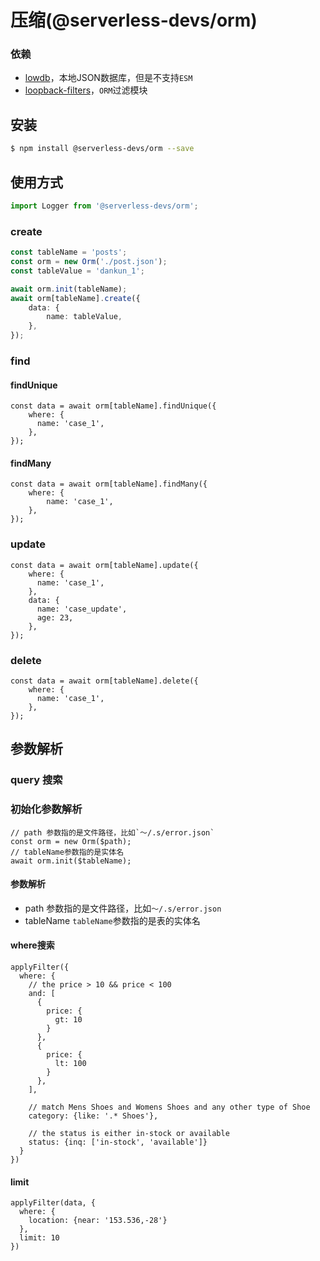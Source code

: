 # 压缩(@serverless-devs/orm)
### 依赖
- [lowdb](https://github.com/typicode/lowdb)，本地JSON数据库，但是不支持`ESM`
- [loopback-filters](https://github.com/strongloop/loopback-filters)，`ORM`过滤模块

## 安装

```bash
$ npm install @serverless-devs/orm --save
```

## 使用方式

```ts
import Logger from '@serverless-devs/orm';

```
### create
```ts
const tableName = 'posts';
const orm = new Orm('./post.json');
const tableValue = 'dankun_1';

await orm.init(tableName);
await orm[tableName].create({
    data: {
        name: tableValue,
    },
});
```

### find
#### findUnique
```
const data = await orm[tableName].findUnique({
    where: {
      name: 'case_1',
    },
});
```
#### findMany
```
const data = await orm[tableName].findMany({
    where: {
        name: 'case_1',
    },
});
```
### update
```
const data = await orm[tableName].update({
    where: {
      name: 'case_1',
    },
    data: {
      name: 'case_update',
      age: 23,
    },
});
```
### delete
```
const data = await orm[tableName].delete({
    where: {
      name: 'case_1',
    },
});
```

## 参数解析

### query 搜索
### 初始化参数解析
```
// path 参数指的是文件路径，比如`～/.s/error.json`
const orm = new Orm($path);
// tableName参数指的是实体名
await orm.init($tableName);
```
#### 参数解析
- path
参数指的是文件路径，比如`～/.s/error.json`
- tableName
`tableName`参数指的是表的实体名



#### where搜索
```
applyFilter({
  where: {
    // the price > 10 && price < 100
    and: [
      {
        price: {
          gt: 10
        }
      },
      {
        price: {
          lt: 100
        }
      },
    ],

    // match Mens Shoes and Womens Shoes and any other type of Shoe
    category: {like: '.* Shoes'},

    // the status is either in-stock or available
    status: {inq: ['in-stock', 'available']}
  }
})
```

#### limit
```
applyFilter(data, {
  where: {
    location: {near: '153.536,-28'}
  },
  limit: 10
})
```

